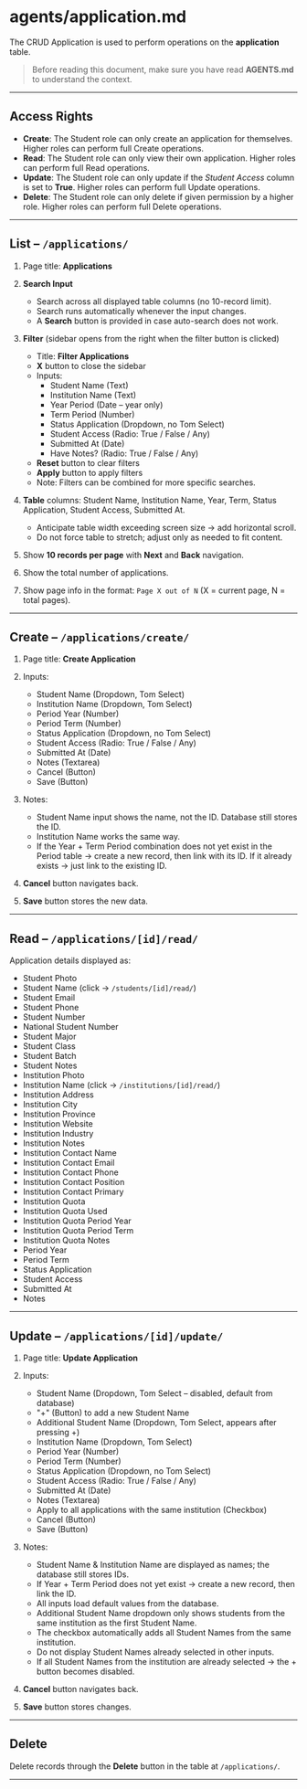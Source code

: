 # agents/application.md

The CRUD Application is used to perform operations on the **application** table.

> Before reading this document, make sure you have read **AGENTS.md** to understand the context.

---

## Access Rights
* **Create**: The Student role can only create an application for themselves. Higher roles can perform full Create operations.  
* **Read**: The Student role can only view their own application. Higher roles can perform full Read operations.  
* **Update**: The Student role can only update if the *Student Access* column is set to **True**. Higher roles can perform full Update operations.  
* **Delete**: The Student role can only delete if given permission by a higher role. Higher roles can perform full Delete operations.  

---

## List – `/applications/`
1. Page title: **Applications**  
2. **Search Input**  
   * Search across all displayed table columns (no 10-record limit).  
   * Search runs automatically whenever the input changes.  
   * A **Search** button is provided in case auto-search does not work.  

3. **Filter** (sidebar opens from the right when the filter button is clicked)  
   * Title: **Filter Applications**  
   * **X** button to close the sidebar  
   * Inputs:  
     * Student Name (Text)  
     * Institution Name (Text)  
     * Year Period (Date – year only)  
     * Term Period (Number)  
     * Status Application (Dropdown, no Tom Select)  
     * Student Access (Radio: True / False / Any)  
     * Submitted At (Date)  
     * Have Notes? (Radio: True / False / Any)  
   * **Reset** button to clear filters  
   * **Apply** button to apply filters  
   * Note: Filters can be combined for more specific searches.  

4. **Table** columns: Student Name, Institution Name, Year, Term, Status Application, Student Access, Submitted At.  
   * Anticipate table width exceeding screen size → add horizontal scroll.  
   * Do not force table to stretch; adjust only as needed to fit content.  

5. Show **10 records per page** with **Next** and **Back** navigation.  
6. Show the total number of applications.  
7. Show page info in the format: `Page X out of N` (X = current page, N = total pages).  

---

## Create – `/applications/create/`
1. Page title: **Create Application**  
2. Inputs:  
   * Student Name (Dropdown, Tom Select)  
   * Institution Name (Dropdown, Tom Select)  
   * Period Year (Number)  
   * Period Term (Number)  
   * Status Application (Dropdown, no Tom Select)  
   * Student Access (Radio: True / False / Any)  
   * Submitted At (Date)  
   * Notes (Textarea)  
   * Cancel (Button)  
   * Save (Button)  

3. Notes:  
   * Student Name input shows the name, not the ID. Database still stores the ID.  
   * Institution Name works the same way.  
   * If the Year + Term Period combination does not yet exist in the Period table → create a new record, then link with its ID. If it already exists → just link to the existing ID.  

4. **Cancel** button navigates back.  
5. **Save** button stores the new data.  

---

## Read – `/applications/[id]/read/`
Application details displayed as:  
* Student Photo  
* Student Name (click → `/students/[id]/read/`)  
* Student Email  
* Student Phone  
* Student Number  
* National Student Number  
* Student Major  
* Student Class  
* Student Batch  
* Student Notes  
* Institution Photo  
* Institution Name (click → `/institutions/[id]/read/`)  
* Institution Address  
* Institution City  
* Institution Province  
* Institution Website  
* Institution Industry  
* Institution Notes  
* Institution Contact Name  
* Institution Contact Email  
* Institution Contact Phone  
* Institution Contact Position  
* Institution Contact Primary  
* Institution Quota  
* Institution Quota Used  
* Institution Quota Period Year  
* Institution Quota Period Term  
* Institution Quota Notes  
* Period Year  
* Period Term  
* Status Application  
* Student Access  
* Submitted At  
* Notes  

---

## Update – `/applications/[id]/update/`
1. Page title: **Update Application**  
2. Inputs:  
   * Student Name (Dropdown, Tom Select – disabled, default from database)  
   * "+" (Button) to add a new Student Name  
   * Additional Student Name (Dropdown, Tom Select, appears after pressing +)  
   * Institution Name (Dropdown, Tom Select)  
   * Period Year (Number)  
   * Period Term (Number)  
   * Status Application (Dropdown, no Tom Select)  
   * Student Access (Radio: True / False / Any)  
   * Submitted At (Date)  
   * Notes (Textarea)  
   * Apply to all applications with the same institution (Checkbox)  
   * Cancel (Button)  
   * Save (Button)  

3. Notes:  
   * Student Name & Institution Name are displayed as names; the database still stores IDs.  
   * If Year + Term Period does not yet exist → create a new record, then link the ID.  
   * All inputs load default values from the database.  
   * Additional Student Name dropdown only shows students from the same institution as the first Student Name.  
   * The checkbox automatically adds all Student Names from the same institution.  
   * Do not display Student Names already selected in other inputs.  
   * If all Student Names from the institution are already selected → the + button becomes disabled.  

4. **Cancel** button navigates back.  
5. **Save** button stores changes.  

---

## Delete
Delete records through the **Delete** button in the table at `/applications/`.  

---